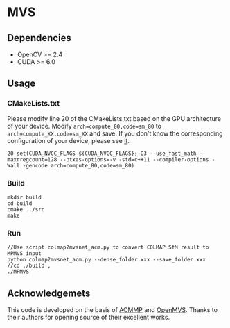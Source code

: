 # MVS

## Dependencies
* OpenCV >= 2.4  
* CUDA >= 6.0   
## Usage
### CMakeLists.txt
Please modify line 20 of the CMakeLists.txt based on the GPU architecture of your device. Modify `arch=compute_80,code=sm_80` to `arch=compute_XX,code=sm_XX` and save. If you don't know the corresponding configuration of your device, please see [it](https://arnon.dk/matching-sm-architectures-arch-and-gencode-for-various-nvidia-cards/).
```
20 set(CUDA_NVCC_FLAGS ${CUDA_NVCC_FLAGS};-O3 --use_fast_math --maxrregcount=128 --ptxas-options=-v -std=c++11 --compiler-options -Wall -gencode arch=compute_80,code=sm_80)
```
### Build
```
mkdir build  
cd build  
cmake ../src  
make  
```
### Run
```
//Use script colmap2mvsnet_acm.py to convert COLMAP SfM result to MPMVS input
python colmap2mvsnet_acm.py --dense_folder xxx --save_folder xxx
//cd ./build ,
./MPMVS

```
## Acknowledgemets
This code is developed on the basis of [ACMMP](https://github.com/GhiXu/ACMMP#acmmp) and [OpenMVS](https://github.com/cdcseacave/openMVS). Thanks to their authors for opening source of their excellent works.
